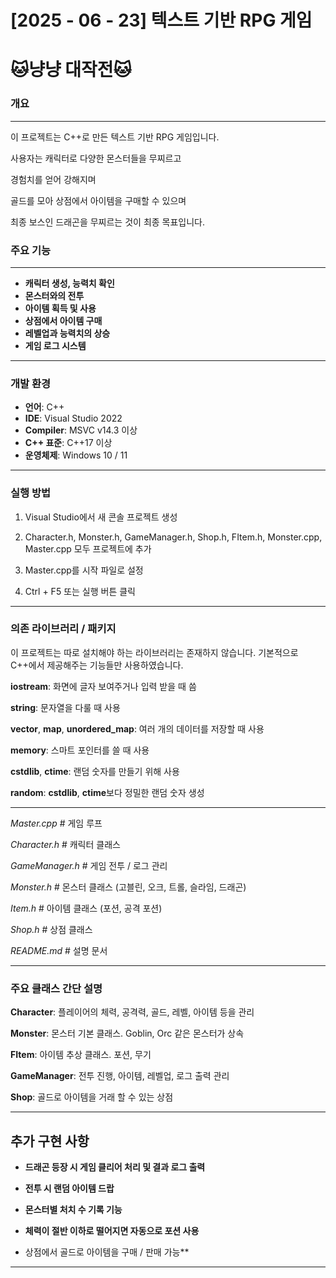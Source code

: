 # [2025 - 06 - 23] 텍스트 기반 RPG 게임

# **🐱냥냥 대작전🐱**

### 개요
---
이 프로젝트는 C++로 만든 텍스트 기반 RPG 게임입니다.

사용자는 캐릭터로 다양한 몬스터들을 무찌르고

경험치를 얻어 강해지며

골드를 모아 상점에서 아이템을 구매할 수 있으며

최종 보스인 드래곤을 무찌르는 것이 최종 목표입니다.

### 주요 기능
---

- **캐릭터 생성, 능력치 확인**
- **몬스터와의 전투**
- **아이템 획득 및 사용**
- **상점에서 아이템 구매**
- **레벨업과 능력치의 상승**
- **게임 로그 시스템**

---

### 개발 환경

- **언어**: C++
- **IDE**: Visual Studio 2022
- **Compiler**: MSVC v14.3 이상
- **C++ 표준**: C++17 이상
- **운영체제**: Windows 10 / 11

---

### 실행 방법

1. Visual Studio에서 새 콘솔 프로젝트 생성

2. Character.h, Monster.h, GameManager.h, Shop.h, FItem.h, Monster.cpp, Master.cpp 모두 프로젝트에 추가

3. Master.cpp를 시작 파일로 설정

4. Ctrl + F5 또는 실행 버튼 클릭

---

### 의존 라이브러리 / 패키지
이 프로젝트는 따로 설치해야 하는 라이브러리는 존재하지 않습니다.
기본적으로 C++에서 제공해주는 기능들만 사용하였습니다.

**iostream**: 화면에 글자 보여주거나 입력 받을 때 씀

**string**: 문자열을 다룰 때 사용

**vector**, **map**, **unordered_map**: 여러 개의 데이터를 저장할 때 사용

**memory**: 스마트 포인터를 쓸 때 사용

**cstdlib**, **ctime**: 랜덤 숫자를 만들기 위해 사용

**random**: **cstdlib**, **ctime**보다 정밀한 랜덤 숫자 생성

---

*Master.cpp*      # 게임 루프

*Character.h*     # 캐릭터 클래스

*GameManager.h*   # 게임 전투 / 로그 관리

*Monster.h*       # 몬스터 클래스 (고블린, 오크, 트롤, 슬라임, 드래곤)

*Item.h*          # 아이템 클래스 (포션, 공격 포션)

*Shop.h*          # 상점 클래스

*README.md*       # 설명 문서

---

### 주요 클래스 간단 설명

**Character**: 플레이어의 체력, 공격력, 골드, 레벨, 아이템 등을 관리

**Monster**: 몬스터 기본 클래스. Goblin, Orc 같은 몬스터가 상속

**FItem**: 아이템 추상 클래스. 포션, 무기

**GameManager**: 전투 진행, 아이템, 레벨업, 로그 출력 관리

**Shop**: 골드로 아이템을 거래 할 수 있는 상점

---

## 추가 구현 사항

- **드래곤 등장 시 게임 클리어 처리 및 결과 로그 출력**

- **전투 시 랜덤 아이템 드랍**

- **몬스터별 처치 수 기록 기능**

- **체력이 절반 이하로 떨어지면 자동으로 포션 사용**

- 상점에서 골드로 아이템을 구매 / 판매 가능**

------


